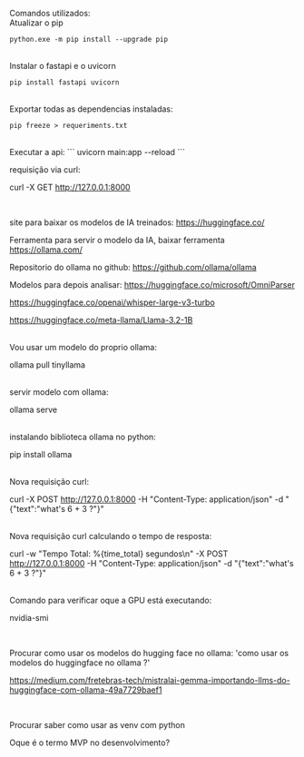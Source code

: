 Comandos utilizados:
<br>
Atualizar o pip

```
python.exe -m pip install --upgrade pip
```

<br>
Instalar o fastapi e o uvicorn

```
pip install fastapi uvicorn
```

<br>
Exportar todas as dependencias instaladas:

```
pip freeze > requeriments.txt

```
<br>
Executar a api:
```
uvicorn main:app --reload
```
<br>

requisição via curl:

curl -X GET http://127.0.0.1:8000

<br>

site para baixar os modelos de IA treinados:
https://huggingface.co/
<br>

Ferramenta para servir o modelo da IA, baixar ferramenta
https://ollama.com/

Repositorio do ollama no github:
https://github.com/ollama/ollama
<br>

Modelos para depois analisar:
https://huggingface.co/microsoft/OmniParser

https://huggingface.co/openai/whisper-large-v3-turbo

https://huggingface.co/meta-llama/Llama-3.2-1B

<br>
Vou usar um modelo do proprio ollama: 

ollama pull tinyllama

<br>
servir modelo com ollama:

ollama serve

<br>
instalando biblioteca ollama no python:

pip install ollama

<br>
Nova requisição curl:

curl -X POST http://127.0.0.1:8000 -H "Content-Type: application/json" -d "{\"text\":\"what's 6 + 3 ?\"}"

<br>
Nova requisição curl calculando o tempo de resposta:

curl -w "Tempo Total: %{time_total} segundos\n" -X POST http://127.0.0.1:8000 -H "Content-Type: application/json" -d "{\"text\":\"what's 6 + 3 ?\"}"

<br>
Comando para verificar oque a GPU está executando:

nvidia-smi 

<br>


Procurar como usar os modelos do hugging face no ollama:
'como usar os modelos do huggingface no ollama ?'

https://medium.com/fretebras-tech/mistralai-gemma-importando-llms-do-huggingface-com-ollama-49a7729baef1

<br>

Procurar saber como usar as venv com python

Oque é o termo MVP no desenvolvimento?
